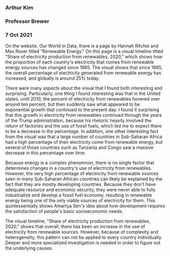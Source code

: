 ### Arthur Kim
### Professor Brewer
### 7 Oct 2021

On the website, Our World in Data, there is a page by Hannah Ritchie and Max Roser titled "Renewable Energy." On this page is a visual timeline titled "Share of electricity production from renewables, 2020," which shows how the proportion of each country's electricity that comes from renewable energy sources has changed since 1985.  The visual shows that since 1985, the overall percentage of electricity generated from renewable energy has increased, and globally is around 25% today. 

There were many aspects about the visual that I found both interesting and surprising. Particularly, one thing I found interesting was that in the United states, until 2010, the percent of electricity from renewables hovered over around ten percent, but then suddenly saw what appeared to be exponential growth that continued to the present day. I found it surprising that this growth in electricity from renewables continued through the years of the Trump administration, because his rhetoric heavily involved the return of factories and the use of fossil fuels, which led me to expect there to be a decrease in the percentage. In addition, one other interesting fact from the visual was that a large number of countries in Sub-Saharan Africa had a high percentage of their electricity come from renewable energy, but several of those countries such as Tanzania and Congo saw a massive decrease in this percentage over time.  

Because energy is a complex phenomnon, there is no single factor that determines changes in a country's use of electricity from renewables. However, the very high percentage of electricity from renewable sources seen in many Sub-Saharan African countries can likely be explained by the fact that they are mostly developing countries. Because they don't have adequate resource and economic security, they were never able to fully industrialize and develop a fossil fuel economy, resulting in renewable energy being one of the only viable sources of electricity for them. This quintessentially shows Amartya Sen's idea about how development requires the satisfaction of people's basic socioeconomic needs.

The visual timeline, "Share of electricity production from renewables, 2020," shows that overall, there has been an increase in the use of electricity from renewable sources. However, because of complexity and heterogeneity, this pattern can not be applied to every country individually. Deeper and more specialized investigation is needed in order to figure out the underlying causes.

